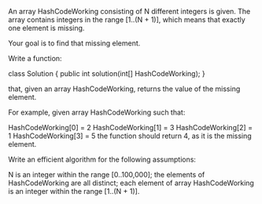 An array HashCodeWorking consisting of N different integers is given. The array contains integers in the range [1..(N + 1)], which means that exactly one element is missing.

Your goal is to find that missing element.

Write a function:

class Solution { public int solution(int[] HashCodeWorking); }

that, given an array HashCodeWorking, returns the value of the missing element.

For example, given array HashCodeWorking such that:

  HashCodeWorking[0] = 2
  HashCodeWorking[1] = 3
  HashCodeWorking[2] = 1
  HashCodeWorking[3] = 5
the function should return 4, as it is the missing element.

Write an efficient algorithm for the following assumptions:

N is an integer within the range [0..100,000];
the elements of HashCodeWorking are all distinct;
each element of array HashCodeWorking is an integer within the range [1..(N + 1)].